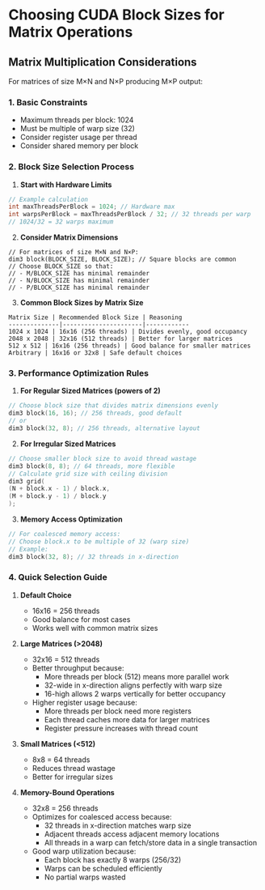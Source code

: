 # Choosing CUDA Block Sizes for Matrix Operations

## Matrix Multiplication Considerations
For matrices of size M×N and N×P producing M×P output:

### 1. Basic Constraints
- Maximum threads per block: 1024
- Must be multiple of warp size (32)
- Consider register usage per thread
- Consider shared memory per block

### 2. Block Size Selection Process

1. **Start with Hardware Limits**

```cpp
// Example calculation
int maxThreadsPerBlock = 1024; // Hardware max
int warpsPerBlock = maxThreadsPerBlock / 32; // 32 threads per warp
// 1024/32 = 32 warps maximum
```

2. **Consider Matrix Dimensions**

```cuda
// For matrices of size M×N and N×P:
dim3 block(BLOCK_SIZE, BLOCK_SIZE); // Square blocks are common
// Choose BLOCK_SIZE so that:
// - M/BLOCK_SIZE has minimal remainder
// - N/BLOCK_SIZE has minimal remainder
// - P/BLOCK_SIZE has minimal remainder
```

3. **Common Block Sizes by Matrix Size**

```
Matrix Size | Recommended Block Size | Reasoning
--------------|----------------------|------------
1024 x 1024 | 16x16 (256 threads) | Divides evenly, good occupancy
2048 x 2048 | 32x16 (512 threads) | Better for larger matrices
512 x 512 | 16x16 (256 threads) | Good balance for smaller matrices
Arbitrary | 16x16 or 32x8 | Safe default choices
```

### 3. Performance Optimization Rules

1. **For Regular Sized Matrices (powers of 2)**

```cpp
// Choose block size that divides matrix dimensions evenly
dim3 block(16, 16); // 256 threads, good default
// or
dim3 block(32, 8); // 256 threads, alternative layout
```

2. **For Irregular Sized Matrices**

```cpp
// Choose smaller block size to avoid thread wastage
dim3 block(8, 8); // 64 threads, more flexible
// Calculate grid size with ceiling division
dim3 grid(
(N + block.x - 1) / block.x,
(M + block.y - 1) / block.y
);
```

3. **Memory Access Optimization**

```cpp
// For coalesced memory access:
// Choose block.x to be multiple of 32 (warp size)
// Example:
dim3 block(32, 8); // 32 threads in x-direction
```

### 4. Quick Selection Guide

1. **Default Choice**
   - 16x16 = 256 threads
   - Good balance for most cases
   - Works well with common matrix sizes

2. **Large Matrices (>2048)**
   - 32x16 = 512 threads
   - Better throughput because:
     - More threads per block (512) means more parallel work
     - 32-wide in x-direction aligns perfectly with warp size
     - 16-high allows 2 warps vertically for better occupancy
   - Higher register usage because:
     - More threads per block need more registers
     - Each thread caches more data for larger matrices
     - Register pressure increases with thread count

3. **Small Matrices (<512)**
   - 8x8 = 64 threads
   - Reduces thread wastage
   - Better for irregular sizes

4. **Memory-Bound Operations**
   - 32x8 = 256 threads
   - Optimizes for coalesced access because:
     - 32 threads in x-direction matches warp size
     - Adjacent threads access adjacent memory locations
     - All threads in a warp can fetch/store data in a single transaction
   - Good warp utilization because:
     - Each block has exactly 8 warps (256/32)
     - Warps can be scheduled efficiently
     - No partial warps wasted